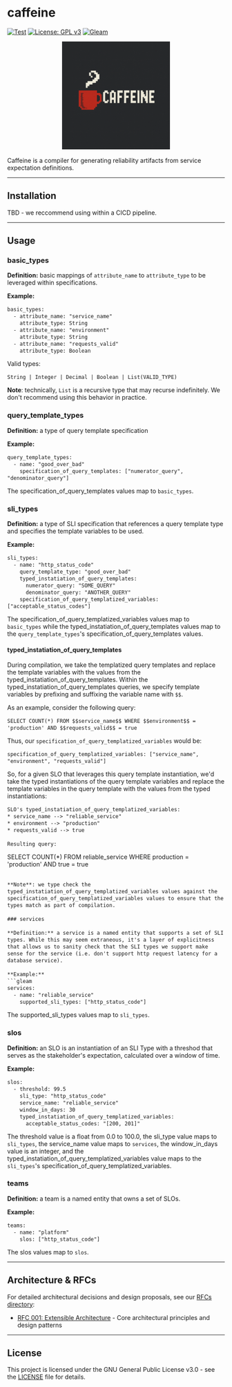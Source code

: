 # caffeine

[![Test](https://github.com/Brickell-Research/caffeine_lang/actions/workflows/test.yml/badge.svg)](https://github.com/Brickell-Research/caffeine_lang/actions/workflows/test.yml)
[![License: GPL v3](https://img.shields.io/badge/License-GPLv3-blue.svg?style=for-the-badge)](https://www.gnu.org/licenses/gpl-3.0)
[![Gleam](https://img.shields.io/badge/Gleam-FFAFF3?style=for-the-badge&logo=gleam&logoColor=black)](https://gleam.run/)

<div align="center">
<img src="images/caffeine_icon.png" alt="Caffeine Icon" width="250" height="250">
</div>

Caffeine is a compiler for generating reliability artifacts from service expectation definitions.

***

## Installation

TBD - we reccommend using within a CICD pipeline.

***

## Usage

### basic_types

**Definition:** basic mappings of `attribute_name` to `attribute_type` to be leveraged within specifications.

**Example:**
```gleam
basic_types:
  - attribute_name: "service_name"
    attribute_type: String
  - attribute_name: "environment"
    attribute_type: String
  - attribute_name: "requests_valid"
    attribute_type: Boolean
```

Valid types:
```
String | Integer | Decimal | Boolean | List(VALID_TYPE)
```

**Note**: technically, `List` is a recursive type that may recurse indefinitely. We don't recommend using this behavior in practice.

### query_template_types

**Definition:** a type of query template specification

**Example:**
```gleam
query_template_types:
  - name: "good_over_bad"
    specification_of_query_templates: ["numerator_query", "denominator_query"]
```

The specification_of_query_templates values map to `basic_types`.

### sli_types

**Definition:** a type of SLI specification that references a query template type and specifies the template variables to be used.

**Example:**
```gleam
sli_types:
  - name: "http_status_code"
    query_template_type: "good_over_bad"
    typed_instatiation_of_query_templates:
      numerator_query: "SOME_QUERY"
      denominator_query: "ANOTHER_QUERY"
    specification_of_query_templatized_variables: ["acceptable_status_codes"]
```

The specification_of_query_templatized_variables values map to `basic_types` while the typed_instatiation_of_query_templates values map to the `query_template_types`'s specification_of_query_templates values.


#### typed_instatiation_of_query_templates

During compilation, we take the templatized query templates and replace the template variables with the values from the typed_instatiation_of_query_templates. Within the typed_instatiation_of_query_templates queries, we specify template variables by prefixing and suffixing the variable name with `$$`. 

As an example, consider the following query:
```
SELECT COUNT(*) FROM $$service_name$$ WHERE $$environment$$ = 'production' AND $$requests_valid$$ = true
```

Thus, our `specification_of_query_templatized_variables` would be:
```gleam
specification_of_query_templatized_variables: ["service_name", "environment", "requests_valid"]
```

So, for a given SLO that leverages this query template instantiation, we'd take the typed instantiations of the query template variables and replace the template variables in the query template with the values from the typed instantiations:

```
SLO's typed_instatiation_of_query_templatized_variables:
* service_name --> "reliable_service"
* environment --> "production"
* requests_valid --> true

Resulting query:
```
SELECT COUNT(*) FROM reliable_service WHERE production = 'production' AND true = true
```

**Note**: we type check the typed_instatiation_of_query_templatized_variables values against the specification_of_query_templatized_variables values to ensure that the types match as part of compilation.

### services

**Definition:** a service is a named entity that supports a set of SLI types. While this may seem extraneous, it's a layer of explicitness that allows us to sanity check that the SLI types we support make sense for the service (i.e. don't support http request latency for a database service).

**Example:**
```gleam
services:
  - name: "reliable_service"
    supported_sli_types: ["http_status_code"]
```

The supported_sli_types values map to `sli_types`.

### slos

**Definition:** an SLO is an instantiation of an SLI Type with a threshod that serves as the stakeholder's expectation, calculated over a window of time.

**Example:**
```gleam
slos:
  - threshold: 99.5
    sli_type: "http_status_code"
    service_name: "reliable_service"
    window_in_days: 30
    typed_instatiation_of_query_templatized_variables:
      acceptable_status_codes: "[200, 201]"
```

The threshold value is a float from 0.0 to 100.0, the sli_type value maps to `sli_types`, the service_name value maps to `services`, the window_in_days value is an integer, and the typed_instatiation_of_query_templatized_variables value maps to the `sli_types`'s specification_of_query_templatized_variables.

### teams

**Definition:** a team is a named entity that owns a set of SLOs.

**Example:**
```gleam
teams:
  - name: "platform"
    slos: ["http_status_code"]
```

The slos values map to `slos`.

***

## Architecture & RFCs

For detailed architectural decisions and design proposals, see our [RFCs directory](rfcs/):

- [RFC 001: Extensible Architecture](rfcs/001_Extensible_Architecture.md) - Core architectural principles and design patterns
***

## License

This project is licensed under the GNU General Public License v3.0 - see the [LICENSE](LICENSE) file for details.

